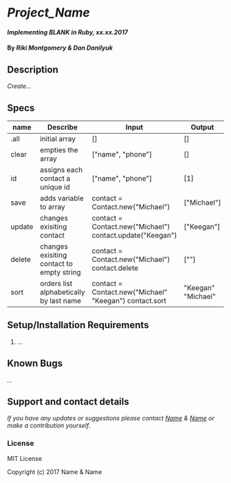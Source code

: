 # _Project_Name_

#### _Implementing BLANK in Ruby, xx.xx.2017_

#### By _Riki Montgomery & Dan Danilyuk_

## Description

_Create..._

## Specs

| name   | Describe                                  | Input                                                     | Output             |
|--------|-------------------------------------------|-----------------------------------------------------------|--------------------|
| .all   | initial array                             | []                                                        | []                 |
| clear  | empties the array                         | ["name", "phone"]                                         | []                 |
| id     | assigns each contact a unique id          | ["name", "phone"]                                         | [1]                |
| save   | adds variable to array                    | contact  = Contact.new("Michael")                         | ["Michael"]        |
| update | changes exisiting contact                 | contact = Contact.new("Michael") contact.update("Keegan") | ["Keegan"]         |
| delete | changes exisiting contact to empty string | contact = Contact.new("Michael") contact.delete           | [""]               |
| sort   | orders list alphabetically by last name   | contact = Contact.new("Michael" "Keegan") contact.sort    | "Keegan" "Michael" |

## Setup/Installation Requirements

1. _..._

## Known Bugs

_..._

## Support and contact details

_If you have any updates or suggestions please contact [Name] & [Name] or make a contribution yourself._

[Name]: mailto:Name@gmail.com
[Name]: mailto:Name@gmail.com

### License

MIT License

Copyright (c) 2017 Name & Name
